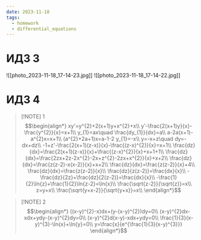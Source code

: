 ```yaml
---
date: 2023-11-18
tags:
  - homework
  - differential_equations
---
```

# ИДЗ 3
![[photo_2023-11-18_17-14-23.jpg]]
![[photo_2023-11-18_17-14-22.jpg]]

# ИДЗ 4

> [!NOTE] 1
> $$\begin{align*}
xy'=y^{2}+2(x+1)y+x^{2}+x\\
y'-\frac{2(x+1)y}{x}-\frac{y^{2}}{x}=x+1\\
y_{1}=ax\quad \frac{dy_{1}}{dx}=a\\
a-2a(x+1)-a^{2}x=x+1\\
(a^{2}+2a+1)x=a-1-2
y_{1}=-x\\
y=-x+z\quad dy=-dx+dz\\
-1+z'-\frac{2(x+1)(z-x)}{x}-\frac{(z-x)^{2}}{x}=x+1\\
\frac{dz}{dx}=\frac{2(x+1)(z-x)}{x}+\frac{(z-x)^{2}}{x}+x+1+1\\
\frac{dz}{dx}=\frac{2zx+2z-2x^{2}-2x+z^{2}-2zx+x^{2}}{x}+x+2\\
\frac{dz}{dx}=\frac{z(z-2)-x(x-2)}{x}+x+2\\
\frac{dz}{dx}=\frac{z(z-2)}{x}+4\\
\frac{dz}{dx}=\frac{z(z-2)}{x}\\
\frac{dz}{z(z-2)}=\frac{dx}{x}\\
-\frac{dz}{2z}+\frac{dz}{2(z-2)}=\frac{dx}{x}\\
-\frac{1}{2}\ln{z}+\frac{1}{2}\ln{z-2}=\ln{x}\\
\frac{\sqrt{z-2}}{\sqrt{z}}=x\\
z=y+x\\
\frac{\sqrt{y+x-2}}{\sqrt{y+x}}=x\\
\end{align*}$$

> [!NOTE] 2
> $$\begin{align*}
((x-y)^{2}-x)dx+(y-(x-y)^{2})dy=0\\
(x-y)^{2}dx-xdx+ydy-(x-y)^{2}dy=0\\
(x-y)^{2}d(x-y)-xdx+ydy=0\\
\frac{1}{3}(x-y)^{3}-\ln{x}+\ln{y}=0\\
y=\frac{x}{e^{\frac{1}{3}(x-y)^{3}}}
\end{align*}$$
